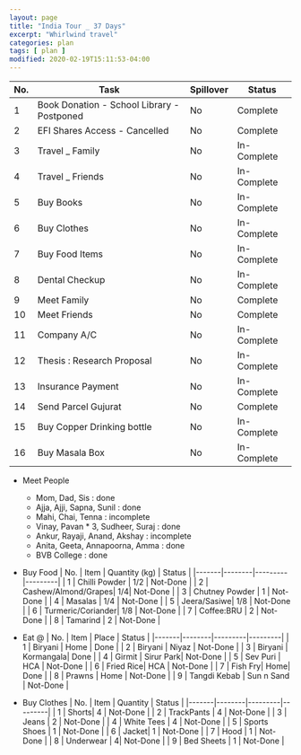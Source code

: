 ```yaml
---
layout: page
title: "India Tour _ 37 Days"
excerpt: "Whirlwind travel"
categories: plan
tags: [ plan ]
modified: 2020-02-19T15:11:53-04:00
---
```



| No. | Task | Spillover | Status |
|-------|--------|---------|---------|
| 1 | Book Donation - School Library - Postponed | No | Complete |
| 2 | EFI Shares Access - Cancelled |  No | Complete |
| 3 | Travel _ Family |No | In-Complete |
| 4 | Travel _ Friends |No | In-Complete |
| 5 | Buy Books |No | In-Complete |
| 6 | Buy Clothes |No | In-Complete |
| 7 | Buy Food Items |No | In-Complete |
| 8 | Dental Checkup |No | In-Complete |
| 9 | Meet Family | No | Complete |
| 10 | Meet Friends | No | Complete |
| 11 | Company A/C |No | In-Complete |
| 12 | Thesis : Research Proposal |No | In-Complete |
| 13 | Insurance Payment |No | In-Complete |
| 14 | Send Parcel Gujurat |No | Complete |
| 15 | Buy Copper Drinking bottle |No | In-Complete |
| 16 | Buy Masala Box |No | In-Complete |

* Meet People
  * Mom, Dad, Sis : done
  * Ajja, Ajji, Sapna, Sunil : done
  * Mahi, Chai, Tenna : incomplete
  * Vinay, Pavan * 3, Sudheer, Suraj : done
  * Ankur, Rayaji, Anand, Akshay : incomplete
  * Anita, Geeta, Annapoorna, Amma : done
  * BVB College : done

* Buy Food
| No. | Item | Quantity (kg) | Status |
|-------|--------|---------|---------|
| 1 | Chilli Powder | 1/2  | Not-Done |
| 2 | Cashew/Almond/Grapes| 1/4| Not-Done |
| 3 | Chutney Powder | 1 | Not-Done |
| 4 | Masalas | 1/4  | Not-Done |
| 5 | Jeera/Sasiwe| 1/8 | Not-Done |
| 6 | Turmeric/Coriander| 1/8 | Not-Done |
| 7 | Coffee:BRU | 2 | Not-Done |
| 8 | Tamarind | 2 | Not-Done |


* Eat @
| No. | Item | Place | Status |
|-------|--------|---------|---------|
| 1 | Biryani | Home | Done |
| 2 | Biryani | Niyaz | Not-Done |
| 3 | Biryani | Kormangala| Done |
| 4 | Girmit | Sirur Park| Not-Done |
| 5 | Sev Puri | HCA | Not-Done |
| 6 | Fried Rice| HCA | Not-Done |
| 7 | Fish Fry| Home| Done |
| 8 | Prawns | Home | Not-Done |
| 9 | Tangdi Kebab  | Sun n Sand | Not-Done |

* Buy Clothes
| No. | Item | Quantity | Status |
|-------|--------|---------|---------|
| 1 | Shorts| 4 | Not-Done |
| 2 | TrackPants | 4 | Not-Done |
| 3 | Jeans | 2 | Not-Done |
| 4 | White Tees | 4 | Not-Done |
| 5 | Sports Shoes | 1 | Not-Done |
| 6 | Jacket| 1 | Not-Done |
| 7 | Hood | 1 | Not-Done |
| 8 | Underwear | 4| Not-Done |
| 9 | Bed Sheets | 1 | Not-Done |
